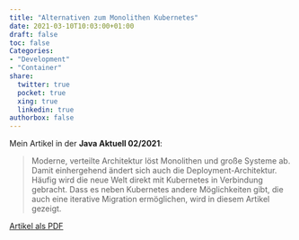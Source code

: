 ```yaml
---
title: "Alternativen zum Monolithen Kubernetes"
date: 2021-03-10T10:03:00+01:00
draft: false
toc: false
Categories:
- "Development"
- "Container"
share:
  twitter: true
  pocket: true
  xing: true
  linkedin: true
authorbox: false
---
```

Mein Artikel in der **Java Aktuell 02/2021**:

> Moderne, verteilte Architektur löst Monolithen und große Systeme ab. 
Damit einhergehend ändert sich auch die Deployment-Architektur. 
Häufig wird die neue Welt direkt mit Kubernetes in Verbindung gebracht. 
Dass es neben Kubernetes andere Möglichkeiten gibt, die auch eine iterative Migration ermöglichen, wird in diesem Artikel gezeigt.

[Artikel als PDF](/alternativen-zum-monolithen-kubernetes.pdf)